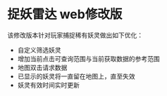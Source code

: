 
# 捉妖雷达 web修改版

该修改版本针对玩家捕捉稀有妖灵做出如下优化：

- 自定义筛选妖灵
- 增加当前点击可查询范围与当前获取数据的参考范围
- 地图双击请求数据
- 已显示的妖灵将一直留在地图上，直至失效
- 妖灵有效时间实时更新

